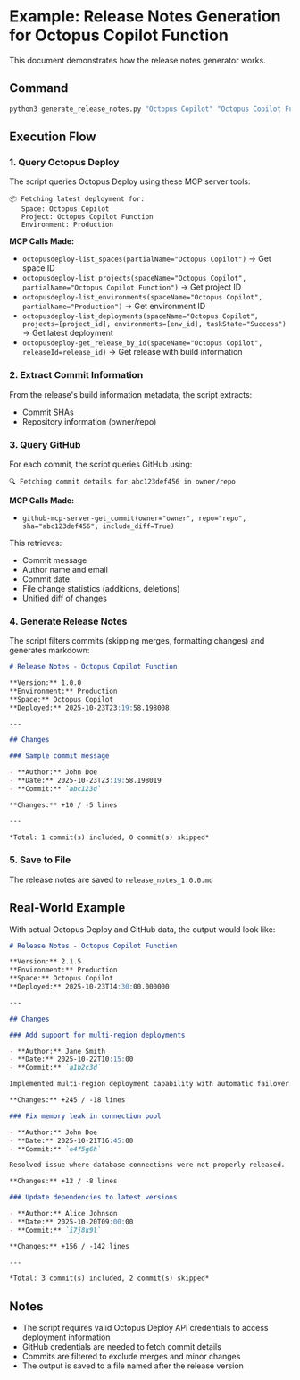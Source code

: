 # Example: Release Notes Generation for Octopus Copilot Function

This document demonstrates how the release notes generator works.

## Command

```bash
python3 generate_release_notes.py "Octopus Copilot" "Octopus Copilot Function" "Production"
```

## Execution Flow

### 1. Query Octopus Deploy

The script queries Octopus Deploy using these MCP server tools:

```
📦 Fetching latest deployment for:
   Space: Octopus Copilot
   Project: Octopus Copilot Function
   Environment: Production
```

**MCP Calls Made:**
- `octopusdeploy-list_spaces(partialName="Octopus Copilot")` → Get space ID
- `octopusdeploy-list_projects(spaceName="Octopus Copilot", partialName="Octopus Copilot Function")` → Get project ID
- `octopusdeploy-list_environments(spaceName="Octopus Copilot", partialName="Production")` → Get environment ID
- `octopusdeploy-list_deployments(spaceName="Octopus Copilot", projects=[project_id], environments=[env_id], taskState="Success")` → Get latest deployment
- `octopusdeploy-get_release_by_id(spaceName="Octopus Copilot", releaseId=release_id)` → Get release with build information

### 2. Extract Commit Information

From the release's build information metadata, the script extracts:
- Commit SHAs
- Repository information (owner/repo)

### 3. Query GitHub

For each commit, the script queries GitHub using:

```
🔍 Fetching commit details for abc123def456 in owner/repo
```

**MCP Calls Made:**
- `github-mcp-server-get_commit(owner="owner", repo="repo", sha="abc123def456", include_diff=True)`

This retrieves:
- Commit message
- Author name and email
- Commit date
- File change statistics (additions, deletions)
- Unified diff of changes

### 4. Generate Release Notes

The script filters commits (skipping merges, formatting changes) and generates markdown:

```markdown
# Release Notes - Octopus Copilot Function

**Version:** 1.0.0
**Environment:** Production
**Space:** Octopus Copilot
**Deployed:** 2025-10-23T23:19:58.198008

---

## Changes

### Sample commit message

- **Author:** John Doe
- **Date:** 2025-10-23T23:19:58.198019
- **Commit:** `abc123d`

**Changes:** +10 / -5 lines

---

*Total: 1 commit(s) included, 0 commit(s) skipped*
```

### 5. Save to File

The release notes are saved to `release_notes_1.0.0.md`

## Real-World Example

With actual Octopus Deploy and GitHub data, the output would look like:

```markdown
# Release Notes - Octopus Copilot Function

**Version:** 2.1.5
**Environment:** Production
**Space:** Octopus Copilot
**Deployed:** 2025-10-23T14:30:00.000000

---

## Changes

### Add support for multi-region deployments

- **Author:** Jane Smith
- **Date:** 2025-10-22T10:15:00
- **Commit:** `a1b2c3d`

Implemented multi-region deployment capability with automatic failover.

**Changes:** +245 / -18 lines

### Fix memory leak in connection pool

- **Author:** John Doe
- **Date:** 2025-10-21T16:45:00
- **Commit:** `e4f5g6h`

Resolved issue where database connections were not properly released.

**Changes:** +12 / -8 lines

### Update dependencies to latest versions

- **Author:** Alice Johnson
- **Date:** 2025-10-20T09:00:00
- **Commit:** `i7j8k9l`

**Changes:** +156 / -142 lines

---

*Total: 3 commit(s) included, 2 commit(s) skipped*
```

## Notes

- The script requires valid Octopus Deploy API credentials to access deployment information
- GitHub credentials are needed to fetch commit details
- Commits are filtered to exclude merges and minor changes
- The output is saved to a file named after the release version
